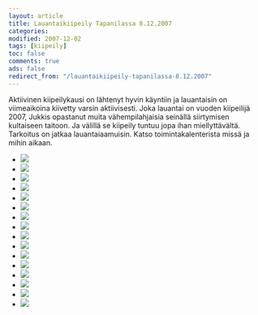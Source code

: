 ```yaml
--- 
layout: article 
title: Lauantaikiipeily Tapanilassa 8.12.2007 
categories: 
modified: 2007-12-02 
tags: [kiipeily]
toc: false 
comments: true 
ads: false 
redirect_from: "/lauantaikiipeily-tapanilassa-8.12.2007" 
--- 
```


Aktiivinen kiipeilykausi on lähtenyt hyvin käyntiin ja lauantaisin on
viimeaikoina kiivetty varsin aktiivisesti. Joka lauantai on vuoden
kiipeilijä 2007, Jukkis opastanut muita vähempilahjaisia seinällä
siirtymisen kultaiseen taitoon. Ja välillä se kiipeily tuntuu jopa ihan
miellyttävältä. Tarkoitus on jatkaa lauantaiaamuisin. Katso
toimintakalenterista missä ja mihin aikaan.

<div class="image-gallery">

-   [![](/Media/Default/ImageGalleries/lauantaikiipeily-tapanilassa-8.12.2007/Thumbnails/kipuilu%20001.jpg)](/Media/Default/ImageGalleries/lauantaikiipeily-tapanilassa-8.12.2007/kipuilu%20001.jpg)
-   [![](/Media/Default/ImageGalleries/lauantaikiipeily-tapanilassa-8.12.2007/Thumbnails/kipuilu%20002.jpg)](/Media/Default/ImageGalleries/lauantaikiipeily-tapanilassa-8.12.2007/kipuilu%20002.jpg)
-   [![](/Media/Default/ImageGalleries/lauantaikiipeily-tapanilassa-8.12.2007/Thumbnails/kipuilu%20004.jpg)](/Media/Default/ImageGalleries/lauantaikiipeily-tapanilassa-8.12.2007/kipuilu%20004.jpg)
-   [![](/Media/Default/ImageGalleries/lauantaikiipeily-tapanilassa-8.12.2007/Thumbnails/kipuilu%20007.jpg)](/Media/Default/ImageGalleries/lauantaikiipeily-tapanilassa-8.12.2007/kipuilu%20007.jpg)
-   [![](/Media/Default/ImageGalleries/lauantaikiipeily-tapanilassa-8.12.2007/Thumbnails/kipuilu%20009.jpg)](/Media/Default/ImageGalleries/lauantaikiipeily-tapanilassa-8.12.2007/kipuilu%20009.jpg)
-   [![](/Media/Default/ImageGalleries/lauantaikiipeily-tapanilassa-8.12.2007/Thumbnails/kipuilu%20012.jpg)](/Media/Default/ImageGalleries/lauantaikiipeily-tapanilassa-8.12.2007/kipuilu%20012.jpg)
-   [![](/Media/Default/ImageGalleries/lauantaikiipeily-tapanilassa-8.12.2007/Thumbnails/kipuilu%20015.jpg)](/Media/Default/ImageGalleries/lauantaikiipeily-tapanilassa-8.12.2007/kipuilu%20015.jpg)
-   [![](/Media/Default/ImageGalleries/lauantaikiipeily-tapanilassa-8.12.2007/Thumbnails/kipuilu%20017.jpg)](/Media/Default/ImageGalleries/lauantaikiipeily-tapanilassa-8.12.2007/kipuilu%20017.jpg)
-   [![](/Media/Default/ImageGalleries/lauantaikiipeily-tapanilassa-8.12.2007/Thumbnails/kipuilu%20018.jpg)](/Media/Default/ImageGalleries/lauantaikiipeily-tapanilassa-8.12.2007/kipuilu%20018.jpg)
-   [![](/Media/Default/ImageGalleries/lauantaikiipeily-tapanilassa-8.12.2007/Thumbnails/kipuilu%20020.jpg)](/Media/Default/ImageGalleries/lauantaikiipeily-tapanilassa-8.12.2007/kipuilu%20020.jpg)
-   [![](/Media/Default/ImageGalleries/lauantaikiipeily-tapanilassa-8.12.2007/Thumbnails/kipuilu%20022.jpg)](/Media/Default/ImageGalleries/lauantaikiipeily-tapanilassa-8.12.2007/kipuilu%20022.jpg)
-   [![](/Media/Default/ImageGalleries/lauantaikiipeily-tapanilassa-8.12.2007/Thumbnails/kipuilu%20023.jpg)](/Media/Default/ImageGalleries/lauantaikiipeily-tapanilassa-8.12.2007/kipuilu%20023.jpg)
-   [![](/Media/Default/ImageGalleries/lauantaikiipeily-tapanilassa-8.12.2007/Thumbnails/kipuilu%20024.jpg)](/Media/Default/ImageGalleries/lauantaikiipeily-tapanilassa-8.12.2007/kipuilu%20024.jpg)
-   [![](/Media/Default/ImageGalleries/lauantaikiipeily-tapanilassa-8.12.2007/Thumbnails/kipuilu%20025.jpg)](/Media/Default/ImageGalleries/lauantaikiipeily-tapanilassa-8.12.2007/kipuilu%20025.jpg)
-   [![](/Media/Default/ImageGalleries/lauantaikiipeily-tapanilassa-8.12.2007/Thumbnails/kipuilu%20026.jpg)](/Media/Default/ImageGalleries/lauantaikiipeily-tapanilassa-8.12.2007/kipuilu%20026.jpg)
-   [![](/Media/Default/ImageGalleries/lauantaikiipeily-tapanilassa-8.12.2007/Thumbnails/kipuilu%20027.jpg)](/Media/Default/ImageGalleries/lauantaikiipeily-tapanilassa-8.12.2007/kipuilu%20027.jpg)

</div>
